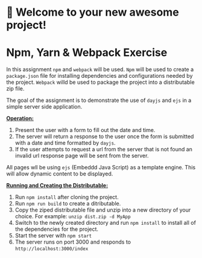 # 🚀 Welcome to your new awesome project!
# Npm, Yarn & Webpack Exercise

In this assignment `npm` and `webpack` will be used. `Npm` will be used to create a `package.json` file for installing dependencies and configurations needed by the project. `Webpack` willd be used to package the project into a distributable zip file.

The goal of the assignment is to demonstrate the use of `dayjs` and `ejs` in a simple server side application.


**<span style="text-decoration: underline">Operation:</span>**

1. Present the user with a form to fill out the date and time.
1. The server will return a response to the user once the form is submitted with a date and time formatted by `dayjs`.
1. If the user attempts to request a url from the server that is not found an invalid url response page will be sent from the server.

All pages wll be using `ejs` (Embeddd Java Script) as a template engine. This will allow dynamic content to be displayed.

**<span style="text-decoration: underline">Running and Creating the Distributable:</span>**

1. Run `npm install` after cloning the project.
1. Run `npm run build` to create a ditributable.
1. Copy the ziped distributable file and unzip into a new directory of your choice. For example: `unzip dist.zip -d MyApp`
1. Switch to the newly created directory and run `npm install` to install all of the dependencies for the project.
1. Start the server with `npm start`
1. The server runs on port 3000 and responds to `http://localhost:3000/index`

